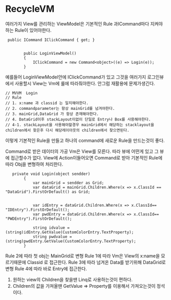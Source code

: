 # RecycleVM

여러가지 View를 관리하는 ViewModel은 기본적인 Rule 과ICommand마다 지켜야하는 Rule이 있어야한다.
```
 public ICommand IClickCommand { get; }


        public LoginViewModel()
        {
            IClickCommand = new Command<object>((e) => Login(e));
        } 
```

예를들어 LoginViewModel안에 IClickCommand가 있고 그것을 여러가지 로그인뷰에서 사용할시 View는 Vm에 룰에 따라줘야한다. 안그럼 재활용에 문제가생긴다.

```        
// MVVM  Login
// Rule
// 1. x:name 과 classid 는 일치해야한다.
// 2. commandparameter는 항상 mainGrid를 넘겨야한다.
// 3. mainGrid,DataGrid 가 항상 존재해야한다.
// 4. DataGrid이후 stackLayout이없이 단일로 Entry나 Box를 사용해야한다.
// 4-1. stackLayout을 사용해야할경우 mainGrid에서 해당하는 stacklayout을 children에서 찾은후 다시 해당레이아웃의 children에서 찾으면된다. 
```

이렇게 기본적인 Rule을 만들고 하나의 command에 새로운 Rule을 만드는것이 좋다.






Command로 받은 데이터의 가공
Vm은 View를 모른다. 따라 뷰에 어떤게 있고 그 뷰에 접근할수가 없다.
View에 Action이들어오면 Command로 받아 기본적인 Rule에 따라 Obj을 변형하여 처리한다.
```
   private void Login(object sendder)
        {   
            var mainGrid = sendder as Grid;
            var dataGrid = mainGrid.Children.Where(x => x.ClassId == "DataGrid").FirstOrDefault() as Grid;


            var idEntry = dataGrid.Children.Where(x => x.ClassId== "IDEntry").FirstOrDefault();
            var pwdEntry = dataGrid.Children.Where(x => x.ClassId== "PWDEntry").FirstOrDefault(); 

            string idvalue = (string)idEntry.GetValue(CustomColorEntry.TextProperty);
            string pwdvalue = (string)pwdEntry.GetValue(CustomColorEntry.TextProperty); 
        }

```
Rule 2에 따라 첫 obj는 MainGrid로 변형
Rule 1에 따라 Vm은 View의 x:name을 모르기때문에 Classid 로 접근한다.
Rule 3에 따라 넘겨온 Data를 받기위해 DataGrid로 변형
Rule 4에 따라 바로 Entry에 접근한다.

1. 원하는 view의 Children을 찾을땐 Linq로 사용하는것이 편하다.
2. Children의 값을 가져올땐 GetValue => Property를 이용해서 가져오는것이 정석이다.


